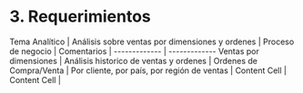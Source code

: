 # 3. Requerimientos

Tema Analítico  | Análisis sobre ventas por dimensiones y ordenes | Proceso de negocio | Comentarios |
------------- | -------------
Ventas por dimensiones  | Análisis historico de ventas y ordenes  | Ordenes de Compra/Venta | Por cliente, por país, por región de ventas |
Content Cell  | Content Cell  |
